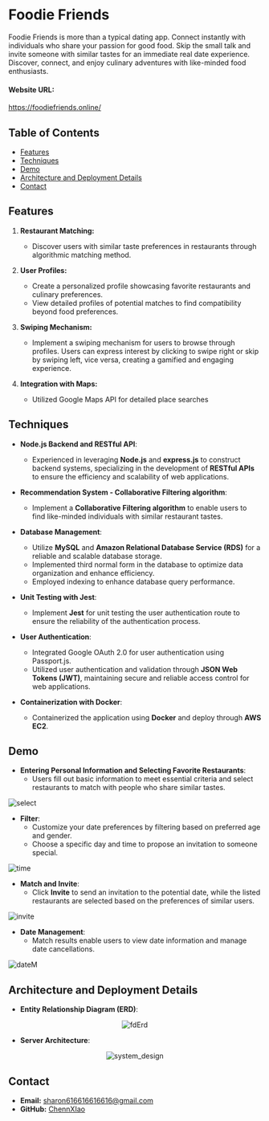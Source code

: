 # Foodie Friends

Foodie Friends is more than a typical dating app. Connect instantly with individuals who share your passion for good food. Skip the small talk and invite someone with similar tastes for an immediate real date experience. Discover, connect, and enjoy culinary adventures with like-minded food enthusiasts.

#### Website URL:
https://foodiefriends.online/

## Table of Contents

- [Features](#features)
- [Techniques](#techniques)
- [Demo](#demo)
- [Architecture and Deployment Details](#architecture-and-deployment-details)
- [Contact](#contact)


## Features

1. **Restaurant Matching:**
   - Discover users with similar taste preferences in restaurants through algorithmic matching method.

2. **User Profiles:**
   - Create a personalized profile showcasing favorite restaurants and culinary preferences.
   - View detailed profiles of potential matches to find compatibility beyond food preferences.

3. **Swiping Mechanism:**
   - Implement a swiping mechanism for users to browse through profiles. Users can express interest by clicking to swipe right or skip by swiping left, vice versa, creating a gamified and engaging experience.

4. **Integration with Maps:**
    - Utilized Google Maps API for detailed place searches

## Techniques

- **Node.js Backend and RESTful API**: 
   - Experienced in leveraging **Node.js** and **express.js** to construct backend systems, specializing in the development of **RESTful APIs** to ensure the efficiency and scalability of web applications.

- **Recommendation System - Collaborative Filtering algorithm**: 
   - Implement a **Collaborative Filtering algorithm** to enable users to find like-minded individuals with similar restaurant tastes.
  
- **Database Management**:
  - Utilize **MySQL** and **Amazon Relational Database Service (RDS)** for a reliable and scalable database storage.
  - Implemented third normal form in the database to optimize data organization and enhance efficiency. 
  - Employed indexing to enhance database query performance.

- **Unit Testing with Jest**:
  - Implement **Jest** for unit testing the user authentication route to ensure the reliability of the authentication process.

- **User Authentication**:
  - Integrated Google OAuth 2.0 for user authentication using Passport.js.
  - Utilized user authentication and validation through **JSON Web Tokens (JWT)**, maintaining secure and reliable access control for web applications.

- **Containerization with Docker**:
  - Containerized the application using **Docker** and deploy through **AWS EC2**.

## Demo
- **Entering Personal Information and Selecting Favorite Restaurants**: 
   - Users fill out basic information to meet essential criteria and select restaurants to match with people who share similar tastes.

![select](https://github.com/ChennXIao/foodiefriends/assets/61040179/1aceba83-79d5-42ed-880d-8f7dae8be924)

- **Filter**: 
   - Customize your date preferences by filtering based on preferred age and gender.
   - Choose a specific day and time to propose an invitation to someone special.

![time](https://github.com/ChennXIao/foodiefriends/assets/61040179/628c8bcf-01dd-407e-b397-25eb8a5afb9c)

- **Match and Invite**: 
   - Click **Invite** to send an invitation to the potential date, while the listed restaurants are selected based on the preferences of similar users.

![invite](https://github.com/ChennXIao/foodiefriends/assets/61040179/34aa6075-35f1-4f9f-9917-e80e5d1724dc)

- **Date Management**: 
   - Match results enable users to view date information and manage date cancellations.

![dateM](https://github.com/ChennXIao/foodiefriends/assets/61040179/8b30c6fb-0b04-426a-8547-1814b2a6037d)

## Architecture and Deployment Details

- **Entity Relationship Diagram (ERD)**: 
<p align="center">
  <img src="https://github.com/ChennXIao/foodiefriends/assets/61040179/81030856-b2b4-4383-ae77-a3c84f7b703b" alt="fdErd">
</p>

- **Server Architecture**: 
<p align="center">
  <img src="https://github.com/ChennXIao/foodiefriends/assets/61040179/230bb4ef-167d-4301-9f15-4b2913af2532" alt="system_design">
</p>

## Contact

- **Email:** [sharon616616616616@gmail.com](mailto:sharon616616616616@gmail.com)
- **GitHub:** [ChennXIao](https://github.com/ChennXIao)
